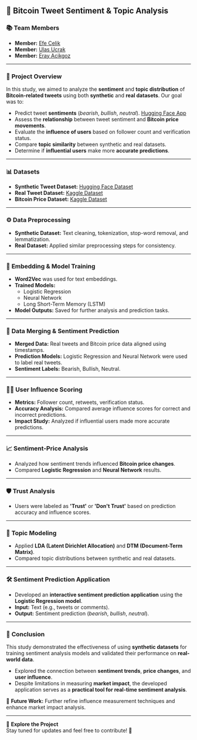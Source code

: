 ## 🧠 **Bitcoin Tweet Sentiment & Topic Analysis**  

### 📚 **Team Members**  
- **Member:**   [Efe Celik](https://github.com/efeecllk)  
- **Member:**   [Ulas Ucrak](https://github.com/ulasucrak)  
- **Member:**   [Eray Acikgoz](https://github.com/ackgz0)

---

### 🎯 **Project Overview**  
In this study, we aimed to analyze the **sentiment** and **topic distribution** of **Bitcoin-related tweets** using both **synthetic** and **real datasets**. Our goal was to:  
- Predict tweet **sentiments** (*bearish*, *bullish*, *neutral*).  [Hugging Face App](https://huggingface.co/spaces/EudaLabs/tweet-sentiment)
- Assess the **relationship** between tweet sentiment and **Bitcoin price movements**.  
- Evaluate the **influence of users** based on follower count and verification status.  
- Compare **topic similarity** between synthetic and real datasets.  
- Determine if **influential users** make more **accurate predictions**.  

---

### 📊 **Datasets**  
- **Synthetic Tweet Dataset:** [Hugging Face Dataset](https://huggingface.co/datasets/TimKoornstra/synthetic-financial-tweets-sentiment)  
- **Real Tweet Dataset:** [Kaggle Dataset](https://www.kaggle.com/datasets/kaushiksuresh147/bitcoin-tweets)  
- **Bitcoin Price Dataset:** [Kaggle Dataset](https://www.kaggle.com/datasets/jkraak/bitcoin-price-dataset)  

---

### ⚙️ **Data Preprocessing**  
- **Synthetic Dataset:** Text cleaning, tokenization, stop-word removal, and lemmatization.  
- **Real Dataset:** Applied similar preprocessing steps for consistency.  

---

### 🤖 **Embedding & Model Training**  
- **Word2Vec** was used for text embeddings.  
- **Trained Models:**  
   - Logistic Regression  
   - Neural Network  
   - Long Short-Term Memory (LSTM)  
- **Model Outputs:** Saved for further analysis and prediction tasks.  

---

### 🔄 **Data Merging & Sentiment Prediction**  
- **Merged Data:** Real tweets and Bitcoin price data aligned using timestamps.  
- **Prediction Models:** Logistic Regression and Neural Network were used to label real tweets.  
- **Sentiment Labels:** Bearish, Bullish, Neutral.  

---

### 🧑‍💻 **User Influence Scoring**  
- **Metrics:** Follower count, retweets, verification status.  
- **Accuracy Analysis:** Compared average influence scores for correct and incorrect predictions.  
- **Impact Study:** Analyzed if influential users made more accurate predictions.  

---

### 📈 **Sentiment-Price Analysis**  
- Analyzed how sentiment trends influenced **Bitcoin price changes**.  
- Compared **Logistic Regression** and **Neural Network** results.  

---

### 🛡️ **Trust Analysis**  
- Users were labeled as **'Trust'** or **'Don't Trust'** based on prediction accuracy and influence scores.  

---

### 📝 **Topic Modeling**  
- Applied **LDA (Latent Dirichlet Allocation)** and **DTM (Document-Term Matrix)**.  
- Compared topic distributions between synthetic and real datasets.  

---

### 🛠️ **Sentiment Prediction Application**  
- Developed an **interactive sentiment prediction application** using the **Logistic Regression model**.  
- **Input:** Text (e.g., tweets or comments).  
- **Output:** Sentiment prediction (*bearish*, *bullish*, *neutral*).  

---

### 🏁 **Conclusion**  
This study demonstrated the effectiveness of using **synthetic datasets** for training sentiment analysis models and validated their performance on **real-world data**.  
- Explored the connection between **sentiment trends**, **price changes**, and **user influence**.  
- Despite limitations in measuring **market impact**, the developed application serves as a **practical tool for real-time sentiment analysis**.  

🚀 **Future Work:** Further refine influence measurement techniques and enhance market impact analysis.  

---

🔗 **Explore the Project**  
Stay tuned for updates and feel free to contribute! 🚀  
